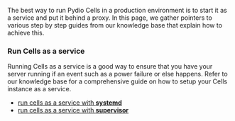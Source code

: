 
The best way to run Pydio Cells in a production environment is to start it as a service and put it behind a proxy.
In this page, we gather pointers to various step by step guides from our knowledge base that explain how to achieve this.

### Run Cells as a service

Running Cells as a service is a good way to ensure that you have your server running if an event such as a power failure or else happens.
Refer to our knowledge base for a comprehensive guide on how to setup your Cells instance as a service.

- [run cells as a service with **systemd**](/en/docs/kb/devops/running-cells-service-systemd)
- [run cells as a service with **supervisor**](/en/docs/kb/devops/running-cells-service-supervisor)
